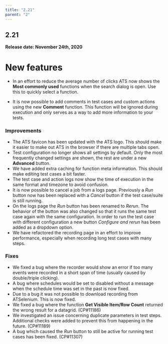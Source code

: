 ```yaml
---
title: "2.21"
parent: "2"
---
```


## 2.21

**Release date: November 24th, 2020**

<!--### New Test Runner

The team is always looking for ways to improve the speed and scalability of ATS.
Therefore, we have decided to revamp the test runner (the component responsible for orchestrating and executing tests).
The new **Version 2** test runner will be hosted in the Azure cloud as opposed to the Mendix cloud.

To make the transition painless, the old runner (now called *version 1*) will remain in service for some time.
If you run into any issues with the new version 2 runner, it will be possible to switch back to the version 1 runner from the test settings page.
It is also possible to select a default runner for all tests within an app from the app settings menu.
-->

# New features

* In an effort to reduce the average number of clicks ATS now shows the **Most commonly used** functions when the search dialog is open. Use this to quickly select a function.

* It is now possible to add comments in test cases and custom actions using the new **Comment** function. This function will be ignored during execution and only serves as a way to add more information to your tests.


### Improvements

* The ATS favicon has been updated with the ATS logo. This should make it easier to make out ATS in the browser if there are multiple tabs open.
* Test configuration no longer shows all settings by default. Only the most frequently changed settings are shown, the rest are under a new **Advanced** button.
* We have added extra caching for function meta information. This should make editing test cases a bit faster.
* The test case and action logs now show the time of execution in the same format and timezone to avoid confusion.
* It is now possible to cancel a job from a logs page. Previously a *Run* button now has been replaced with a *Cancel* button if the test case/suite is still running.
* On the logs page the *Run* button has been renamed to *Rerun*. The behavior of the button was also changed so that it runs the same test case again with the same configuration. In order to run the test case with different configuration a new button *Configure and rerun* has been added as a dropdown option.
* We have refactored the recording page in an effort to improve performance, especially when recording long test cases with many steps.

### Fixes

* We fixed a bug where the recorder would show an error if too many events were recorded in a short span of time (usually caused by double/triple clicking). 
* A bug where schedules would be set to disabled without a message when the schedule time was set in the past is now fixed.
* Due to a bug it was not possible to download recording from ATSelenium. This is now fixed.
* We fixed a bug where the function **Get Visible Item/Row Count** returned the wrong result for a datagrid. (CP#11186)
* We investigated an issue concerning duplicate parameters in test steps. Additional checks were added to prevent this from happening in the future. (CP#11189)
* A bug which caused the *Run* button to still be active for running test cases has been fixed. (CP#11307)
